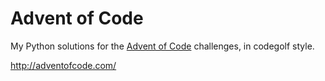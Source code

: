 # Advent of Code

My Python solutions for the [Advent of Code](http://adventofcode.com/) challenges, in codegolf style.

http://adventofcode.com/